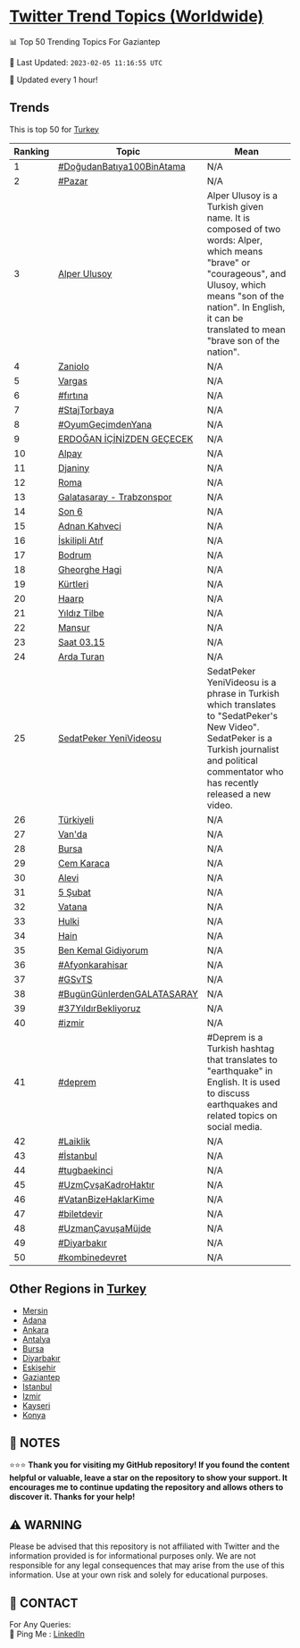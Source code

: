 [Twitter Trend Topics (Worldwide)](https://github.com/ErcinDedeoglu/Twitter-Trend-Topics)
==========


📊 Top 50 Trending Topics For Gaziantep

📆 Last Updated: `2023-02-05 11:16:55 UTC`

🔧 Updated every 1 hour!


## Trends

This is top 50 for [Turkey](</Turkey>)

| Ranking | Topic | Mean |
| ------- | ------------ | ------------ |
| 1 | [#DoğudanBatıya100BinAtama](http://twitter.com/search?q=%23Do%c4%9fudanBat%c4%b1ya100BinAtama) | N/A |
| 2 | [#Pazar](http://twitter.com/search?q=%23Pazar) | N/A |
| 3 | [Alper Ulusoy](http://twitter.com/search?q=Alper+Ulusoy) | Alper Ulusoy is a Turkish given name. It is composed of two words: Alper, which means "brave" or "courageous", and Ulusoy, which means "son of the nation". In English, it can be translated to mean "brave son of the nation". |
| 4 | [Zaniolo](http://twitter.com/search?q=Zaniolo) | N/A |
| 5 | [Vargas](http://twitter.com/search?q=Vargas) | N/A |
| 6 | [#fırtına](http://twitter.com/search?q=%23f%c4%b1rt%c4%b1na) | N/A |
| 7 | [#StajTorbaya](http://twitter.com/search?q=%23StajTorbaya) | N/A |
| 8 | [#OyumGeçimdenYana](http://twitter.com/search?q=%23OyumGe%c3%a7imdenYana) | N/A |
| 9 | [ERDOĞAN İÇİNİZDEN GEÇECEK](http://twitter.com/search?q=ERDO%c4%9eAN+%c4%b0%c3%87%c4%b0N%c4%b0ZDEN+GE%c3%87ECEK) | N/A |
| 10 | [Alpay](http://twitter.com/search?q=Alpay) | N/A |
| 11 | [Djaniny](http://twitter.com/search?q=Djaniny) | N/A |
| 12 | [Roma](http://twitter.com/search?q=Roma) | N/A |
| 13 | [Galatasaray - Trabzonspor](http://twitter.com/search?q=Galatasaray+-+Trabzonspor) | N/A |
| 14 | [Son 6](http://twitter.com/search?q=Son+6) | N/A |
| 15 | [Adnan Kahveci](http://twitter.com/search?q=Adnan+Kahveci) | N/A |
| 16 | [İskilipli Atıf](http://twitter.com/search?q=%c4%b0skilipli+At%c4%b1f) | N/A |
| 17 | [Bodrum](http://twitter.com/search?q=Bodrum) | N/A |
| 18 | [Gheorghe Hagi](http://twitter.com/search?q=Gheorghe+Hagi) | N/A |
| 19 | [Kürtleri](http://twitter.com/search?q=K%c3%bcrtleri) | N/A |
| 20 | [Haarp](http://twitter.com/search?q=Haarp) | N/A |
| 21 | [Yıldız Tilbe](http://twitter.com/search?q=Y%c4%b1ld%c4%b1z+Tilbe) | N/A |
| 22 | [Mansur](http://twitter.com/search?q=Mansur) | N/A |
| 23 | [Saat 03.15](http://twitter.com/search?q=Saat+03.15) | N/A |
| 24 | [Arda Turan](http://twitter.com/search?q=Arda+Turan) | N/A |
| 25 | [SedatPeker YeniVideosu](http://twitter.com/search?q=SedatPeker+YeniVideosu) | SedatPeker YeniVideosu is a phrase in Turkish which translates to "SedatPeker's New Video". SedatPeker is a Turkish journalist and political commentator who has recently released a new video. |
| 26 | [Türkiyeli](http://twitter.com/search?q=T%c3%bcrkiyeli) | N/A |
| 27 | [Van'da](http://twitter.com/search?q=Van%27da) | N/A |
| 28 | [Bursa](http://twitter.com/search?q=Bursa) | N/A |
| 29 | [Cem Karaca](http://twitter.com/search?q=Cem+Karaca) | N/A |
| 30 | [Alevi](http://twitter.com/search?q=Alevi) | N/A |
| 31 | [5 Şubat](http://twitter.com/search?q=5+%c5%9eubat) | N/A |
| 32 | [Vatana](http://twitter.com/search?q=Vatana) | N/A |
| 33 | [Hulki](http://twitter.com/search?q=Hulki) | N/A |
| 34 | [Hain](http://twitter.com/search?q=Hain) | N/A |
| 35 | [Ben Kemal Gidiyorum](http://twitter.com/search?q=Ben+Kemal+Gidiyorum) | N/A |
| 36 | [#Afyonkarahisar](http://twitter.com/search?q=%23Afyonkarahisar) | N/A |
| 37 | [#GSvTS](http://twitter.com/search?q=%23GSvTS) | N/A |
| 38 | [#BugünGünlerdenGALATASARAY](http://twitter.com/search?q=%23Bug%c3%bcnG%c3%bcnlerdenGALATASARAY) | N/A |
| 39 | [#37YıldırBekliyoruz](http://twitter.com/search?q=%2337Y%c4%b1ld%c4%b1rBekliyoruz) | N/A |
| 40 | [#izmir](http://twitter.com/search?q=%23izmir) | N/A |
| 41 | [#deprem](http://twitter.com/search?q=%23deprem) | #Deprem is a Turkish hashtag that translates to "earthquake" in English. It is used to discuss earthquakes and related topics on social media. |
| 42 | [#Laiklik](http://twitter.com/search?q=%23Laiklik) | N/A |
| 43 | [#İstanbul](http://twitter.com/search?q=%23%c4%b0stanbul) | N/A |
| 44 | [#tugbaekinci](http://twitter.com/search?q=%23tugbaekinci) | N/A |
| 45 | [#UzmÇvşaKadroHaktır](http://twitter.com/search?q=%23Uzm%c3%87v%c5%9faKadroHakt%c4%b1r) | N/A |
| 46 | [#VatanBizeHaklarKime](http://twitter.com/search?q=%23VatanBizeHaklarKime) | N/A |
| 47 | [#biletdevir](http://twitter.com/search?q=%23biletdevir) | N/A |
| 48 | [#UzmanÇavuşaMüjde](http://twitter.com/search?q=%23Uzman%c3%87avu%c5%9faM%c3%bcjde) | N/A |
| 49 | [#Diyarbakır](http://twitter.com/search?q=%23Diyarbak%c4%b1r) | N/A |
| 50 | [#kombinedevret](http://twitter.com/search?q=%23kombinedevret) | N/A |



## Other Regions in [Turkey](</Turkey>)

* [Mersin](</Turkey/Mersin.md>)
* [Adana](</Turkey/Adana.md>)
* [Ankara](</Turkey/Ankara.md>)
* [Antalya](</Turkey/Antalya.md>)
* [Bursa](</Turkey/Bursa.md>)
* [Diyarbakır](</Turkey/Diyarbakır.md>)
* [Eskişehir](</Turkey/Eskişehir.md>)
* [Gaziantep](</Turkey/Gaziantep.md>)
* [Istanbul](</Turkey/Istanbul.md>)
* [Izmir](</Turkey/Izmir.md>)
* [Kayseri](</Turkey/Kayseri.md>)
* [Konya](</Turkey/Konya.md>)



## 📝 NOTES

⭐⭐⭐ **Thank you for visiting my GitHub repository! If you found the content helpful or valuable, leave a star on the repository to show your support. It encourages me to continue updating the repository and allows others to discover it. Thanks for your help!**


## ⚠️ WARNING

Please be advised that this repository is not affiliated with Twitter and the information provided is for informational purposes only. We are not responsible for any legal consequences that may arise from the use of this information. Use at your own risk and solely for educational purposes.


## 📨 CONTACT

 For Any Queries:  
            🏓 Ping Me : [LinkedIn](https://www.linkedin.com/in/ercindedeoglu/)

